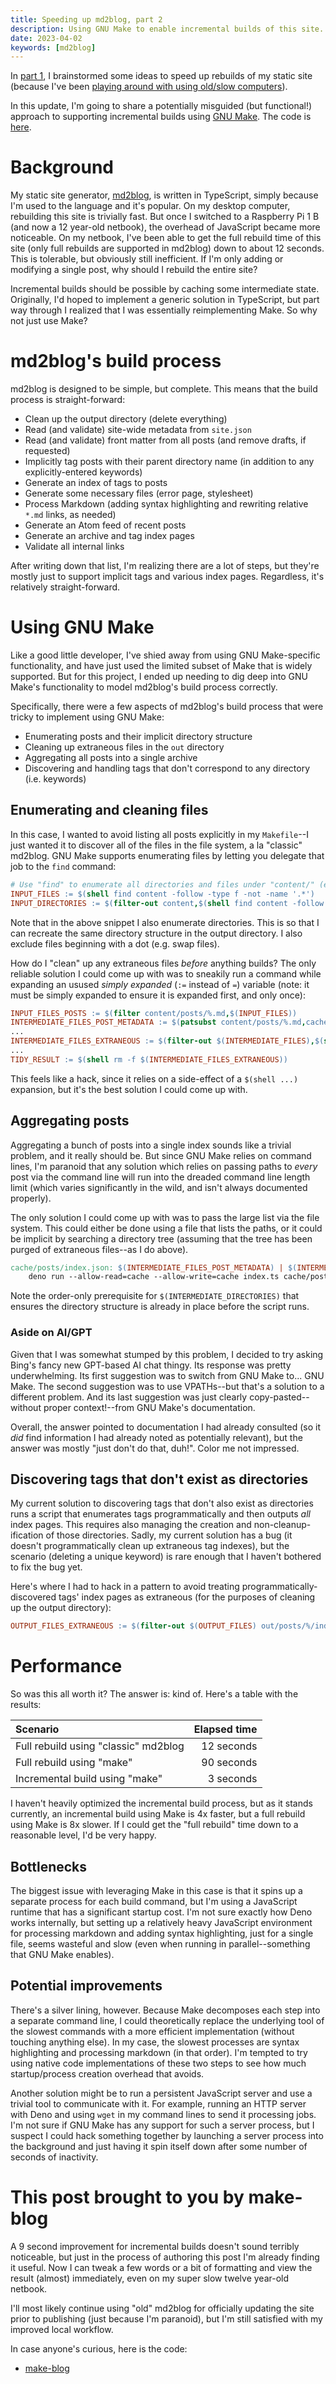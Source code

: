 ```yaml
---
title: Speeding up md2blog, part 2
description: Using GNU Make to enable incremental builds of this site.
date: 2023-04-02
keywords: [md2blog]
---
```

In [part 1](speeding-up-rebuilds.md), I brainstormed some ideas to speed up rebuilds of my static site (because I've been [playing around with using old/slow computers](../programming-languages/minimal-dev-env-3.md)).

In this update, I'm going to share a potentially misguided (but functional!) approach to supporting incremental builds using [GNU Make](https://www.gnu.org/software/make/). The code is [here](https://github.com/jaredkrinke/make-blog).

# Background
My static site generator, [md2blog](md2blog-deno.md), is written in TypeScript, simply because I'm used to the language and it's popular. On my desktop computer, rebuilding this site is trivially fast. But once I switched to a Raspberry Pi 1 B (and now a 12 year-old netbook), the overhead of JavaScript became more noticeable. On my netbook, I've been able to get the full rebuild time of this site (only full rebuilds are supported in md2blog) down to about 12 seconds. This is tolerable, but obviously still inefficient. If I'm only adding or modifying a single post, why should I rebuild the entire site?

Incremental builds should be possible by caching some intermediate state. Originally, I'd hoped to implement a generic solution in TypeScript, but part way through I realized that I was essentially reimplementing Make. So why not just use Make?

# md2blog's build process
md2blog is designed to be simple, but complete. This means that the build process is straight-forward:

* Clean up the output directory (delete everything)
* Read (and validate) site-wide metadata from `site.json`
* Read (and validate) front matter from all posts (and remove drafts, if requested)
* Implicitly tag posts with their parent directory name (in addition to any explicitly-entered keywords)
* Generate an index of tags to posts
* Generate some necessary files (error page, stylesheet)
* Process Markdown (adding syntax highlighting and rewriting relative `*.md` links, as needed)
* Generate an Atom feed of recent posts
* Generate an archive and tag index pages
* Validate all internal links

After writing down that list, I'm realizing there are a lot of steps, but they're mostly just to support implicit tags and various index pages. Regardless, it's relatively straight-forward.

# Using GNU Make
Like a good little developer, I've shied away from using GNU Make-specific functionality, and have just used the limited subset of Make that is widely supported. But for this project, I ended up needing to dig deep into GNU Make's functionality to model md2blog's build process correctly.

Specifically, there were a few aspects of md2blog's build process that were tricky to implement using GNU Make:

* Enumerating posts and their implicit directory structure
* Cleaning up extraneous files in the `out` directory
* Aggregating all posts into a single archive
* Discovering and handling tags that don't correspond to any directory (i.e. keywords)

## Enumerating and cleaning files
In this case, I wanted to avoid listing all posts explicitly in my `Makefile`--I just wanted it to discover all of the files in the file system, a la "classic" md2blog. GNU Make supports enumerating files by letting you delegate that job to the `find` command:

```Makefile
# Use "find" to enumerate all directories and files under "content/" (excluding "content/" itself)
INPUT_FILES := $(shell find content -follow -type f -not -name '.*')
INPUT_DIRECTORIES := $(filter-out content,$(shell find content -follow -type d))
```

Note that in the above snippet I also enumerate directories. This is so that I can recreate the same directory structure in the output directory. I also exclude files beginning with a dot (e.g. swap files).

How do I "clean" up any extraneous files *before* anything builds? The only reliable solution I could come up with was to sneakily run a command while expanding an usused *simply expanded* (`:=` instead of `=`) variable (note: it must be simply expanded to ensure it is expanded first, and only once):

```Makefile
INPUT_FILES_POSTS := $(filter content/posts/%.md,$(INPUT_FILES))
INTERMEDIATE_FILES_POST_METADATA := $(patsubst content/posts/%.md,cache/posts/%.metadata.json,$(INPUT_FILES_POSTS))
...
INTERMEDIATE_FILES_EXTRANEOUS := $(filter-out $(INTERMEDIATE_FILES),$(shell mkdir -p cache && find cache -type f))
...
TIDY_RESULT := $(shell rm -f $(INTERMEDIATE_FILES_EXTRANEOUS))
```

This feels like a hack, since it relies on a side-effect of a `$(shell ...)` expansion, but it's the best solution I could come up with.

## Aggregating posts
Aggregating a bunch of posts into a single index sounds like a trivial problem, and it really should be. But since GNU Make relies on command lines, I'm paranoid that any solution which relies on passing paths to *every* post via the command line will run into the dreaded command line length limit (which varies significantly in the wild, and isn't always documented properly).

The only solution I could come up with was to pass the large list via the file system. This could either be done using a file that lists the paths, or it could be implicit by searching a directory tree (assuming that the tree has been purged of extraneous files--as I do above).

```Makefile
cache/posts/index.json: $(INTERMEDIATE_FILES_POST_METADATA) | $(INTERMEDIATE_DIRECTORIES)
	deno run --allow-read=cache --allow-write=cache index.ts cache/posts $@
```

Note the order-only prerequisite for `$(INTERMEDIATE_DIRECTORIES)` that ensures the directory structure is already in place before the script runs.

### Aside on AI/GPT
Given that I was somewhat stumped by this problem, I decided to try asking Bing's fancy new GPT-based AI chat thingy. Its response was pretty underwhelming. Its first suggestion was to switch from GNU Make to... GNU Make. The second suggestion was to use VPATHs--but that's a solution to a different problem. And its last suggestion was just clearly copy-pasted--without proper context!--from GNU Make's documentation.

Overall, the answer pointed to documentation I had already consulted (so it *did* find information I had already noted as potentially relevant), but the answer was mostly "just don't do that, duh!". Color me not impressed.

## Discovering tags that don't exist as directories
My current solution to discovering tags that don't also exist as directories runs a script that enumerates tags programmatically and then outputs *all* index pages. This requires also managing the creation and non-cleanup-ification of those directories. Sadly, my current solution has a bug (it doesn't programmatically clean up extraneous tag indexes), but the scenario (deleting a unique keyword) is rare enough that I haven't bothered to fix the bug yet.

Here's where I had to hack in a pattern to avoid treating programmatically-discovered tags' index pages as extraneous (for the purposes of cleaning up the output directory):

```Makefile
OUTPUT_FILES_EXTRANEOUS := $(filter-out $(OUTPUT_FILES) out/posts/%/index.html,$(shell mkdir -p out && find out -type f))
```

# Performance
So was this all worth it? The answer is: kind of. Here's a table with the results:

| Scenario | Elapsed time | 
| :-- | --: |
| Full rebuild using "classic" md2blog | 12 seconds |
| Full rebuild using "make" | 90 seconds |
| Incremental build using "make" | 3 seconds |

I haven't heavily optimized the incremental build process, but as it stands currently, an incremental build using Make is 4x faster, but a full rebuild using Make is 8x slower. If I could get the "full rebuild" time down to a reasonable level, I'd be very happy.

## Bottlenecks
The biggest issue with leveraging Make in this case is that it spins up a separate process for each build command, but I'm using a JavaScript runtime that has a significant startup cost. I'm not sure exactly how Deno works internally, but setting up a relatively heavy JavaScript environment for processing markdown and adding syntax highlighting, just for a single file, seems wasteful and slow (even when running in parallel--something that GNU Make enables).

## Potential improvements
There's a silver lining, however. Because Make decomposes each step into a separate command line, I could theoretically replace the underlying tool of the slowest commands with a more efficient implementation (without touching anything else). In my case, the slowest processes are syntax highlighting and processing markdown (in that order). I'm tempted to try using native code implementations of these two steps to see how much startup/process creation overhead that avoids.

Another solution might be to run a persistent JavaScript server and use a trivial tool to communicate with it. For example, running an HTTP server with Deno and using `wget` in my command lines to send it processing jobs. I'm not sure if GNU Make has any support for such a server process, but I suspect I could hack something together by launching a server process into the background and just having it spin itself down after some number of seconds of inactivity.

# This post brought to you by **make-blog**
A 9 second improvement for incremental builds doesn't sound terribly noticeable, but just in the process of authoring this post I'm already finding it useful. Now I can tweak a few words or a bit of formatting and view the result (almost) immediately, even on my super slow twelve year-old netbook.

I'll most likely continue using "old" md2blog for officially updating the site prior to publishing (just because I'm paranoid), but I'm still satisfied with my improved local workflow.

In case anyone's curious, here is the code:

* [make-blog](https://github.com/jaredkrinke/make-blog)

